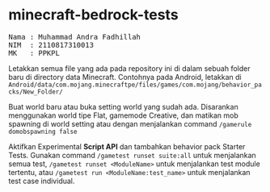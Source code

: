 # minecraft-bedrock-tests
<pre>
Nama : Muhammad Andra Fadhillah 
NIM  : 2110817310013
MK   : PPKPL
</pre> 
Letakkan semua file yang ada pada repository ini di dalam sebuah folder baru di directory data Minecraft. Contohnya pada Android, letakkan di ```Android/data/com.mojang.minecraftpe/files/games/com.mojang/behavior_packs/New_Folder/```

Buat world baru atau buka setting world yang sudah ada. Disarankan menggunakan world tipe Flat, gamemode Creative, dan matikan mob spawning di world setting atau dengan menjalankan command ```/gamerule domobspawning false```

Aktifkan Experimental **Script API** dan tambahkan behavior pack Starter Tests. Gunakan command ```/gametest runset suite:all``` untuk menjalankan semua test, ```/gametest runset <ModuleName>``` untuk menjalankan test module tertentu, atau ```/gametest run <ModuleName:test_name>``` untuk menjalankan test case individual.
